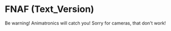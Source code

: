 # FNAF (Text_Version)

Be warning!
Animatronics will catch you!
Sorry for cameras, that don't work!
